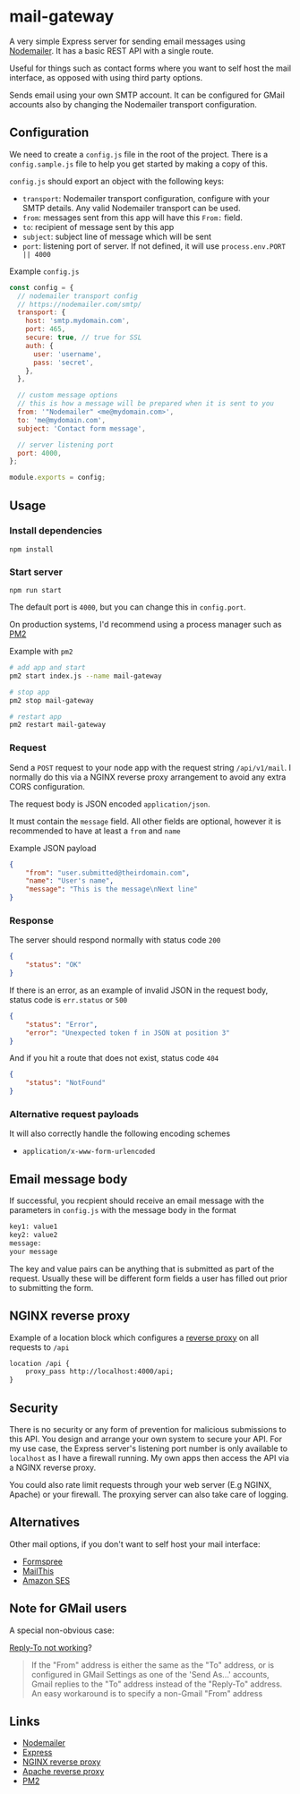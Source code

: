 # mail-gateway

A very simple Express server for sending email messages using [Nodemailer](https://nodemailer.com/). It has a basic REST API with a single route.

Useful for things such as contact forms where you want to self host the mail interface, as opposed with using third party options.

Sends email using your own SMTP account. It can be configured for GMail accounts also by changing the Nodemailer transport configuration.

## Configuration

We need to create a `config.js` file in the root of the project. There is a `config.sample.js` file to help you get started by making a copy of this.

`config.js` should export an object with the following keys:

- `transport`: Nodemailer transport configuration, configure with your SMTP details. Any valid Nodemailer transport can be used.
- `from`: messages sent from this app will have this `From:` field.
- `to`: recipient of message sent by this app
- `subject`: subject line of message which will be sent
- `port`: listening port of server. If not defined, it will use `process.env.PORT || 4000`

Example `config.js`

```js
const config = {
  // nodemailer transport config
  // https://nodemailer.com/smtp/
  transport: {
    host: 'smtp.mydomain.com',
    port: 465,
    secure: true, // true for SSL
    auth: {
      user: 'username',
      pass: 'secret',
    },
  },

  // custom message options
  // this is how a message will be prepared when it is sent to you
  from: '"Nodemailer" <me@mydomain.com>',
  to: 'me@mydomain.com',
  subject: 'Contact form message',

  // server listening port
  port: 4000,
};

module.exports = config;
```

## Usage

### Install dependencies

    npm install

### Start server

    npm run start

The default port is `4000`, but you can change this in `config.port`.

On production systems, I'd recommend using a process manager such as [PM2](http://pm2.keymetrics.io/)

Example with `pm2`

```bash
# add app and start
pm2 start index.js --name mail-gateway

# stop app
pm2 stop mail-gateway

# restart app
pm2 restart mail-gateway
```

### Request

Send a `POST` request to your node app with the request string `/api/v1/mail`. I normally do this via a NGINX reverse proxy arrangement to avoid any extra CORS configuration.

The request body is JSON encoded `application/json`.

It must contain the `message` field. All other fields are optional, however it is recommended to have at least a `from` and `name`

Example JSON payload

```json
{
    "from": "user.submitted@theirdomain.com",
    "name": "User's name",
    "message": "This is the message\nNext line"
}
```

### Response

The server should respond normally with status code `200`

```json
{
    "status": "OK"
}
```

If there is an error, as an example of invalid JSON in the request body, status code is `err.status` or `500`

```json
{
    "status": "Error",
    "error": "Unexpected token f in JSON at position 3"
}
```

And if you hit a route that does not exist, status code `404`

```json
{
    "status": "NotFound"
}
```

### Alternative request payloads

It will also correctly handle the following encoding schemes

- `application/x-www-form-urlencoded`

## Email message body

If successful, you recpient should receive an email message with the parameters in `config.js` with the message body in the format

```txt
key1: value1
key2: value2
message:
your message
```

The key and value pairs can be anything that is submitted as part of the request. Usually these will be different form fields a user has filled out prior to submitting the form.

## NGINX reverse proxy

Example of a location block which configures a [reverse proxy](https://docs.nginx.com/nginx/admin-guide/web-server/reverse-proxy/) on all requests to `/api`

```txt
location /api {
    proxy_pass http://localhost:4000/api;
}
```

## Security

There is no security or any form of prevention for malicious submissions to this API. You design and arrange your own system to secure your API. For my use case, the Express server's listening port number is only available to `localhost` as I have a firewall running. My own apps then access the API via a NGINX reverse proxy.

You could also rate limit requests through your web server (E.g NGINX, Apache) or your firewall. The proxying server can also take care of logging.

## Alternatives

Other mail options, if you don't want to self host your mail interface:

- [Formspree](https://formspree.io)
- [MailThis](https://mailthis.to/)
- [Amazon SES](https://aws.amazon.com/ses/)

## Note for GMail users

A special non-obvious case:

[Reply-To not working](https://support.google.com/mail/forum/AAAAK7un8RUZRZA5KkTPAA/?hl=en&gpf=d/category-topic/gmail/composing-and-sending-messages/ZRZA5KkTPAA)?

> If the "From" address is either the same as the "To" address, or is configured in GMail Settings as one of the 'Send As...' accounts, Gmail replies to the "To" address instead of the "Reply-To" address. An easy workaround is to specify a non-Gmail "From" address

## Links

- [Nodemailer](https://nodemailer.com/)
- [Express](https://expressjs.com/)
- [NGINX reverse proxy](https://docs.nginx.com/nginx/admin-guide/web-server/reverse-proxy/)
- [Apache reverse proxy](https://httpd.apache.org/docs/2.4/howto/reverse_proxy.html)
- [PM2](http://pm2.keymetrics.io/)
